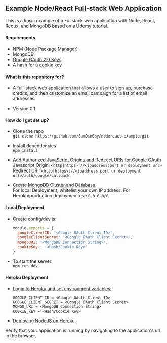 ## Example Node/React Full-stack Web Application ##
This is a basic example of a Fullstack web application with Node, React, Redux,
and MongoDB based on a Udemy tutorial.

#### Requirements ####
* NPM (Node Package Manager)
* MongoDB
* [Google OAuth 2.0 Keys](https://support.google.com/cloud/answer/6158849?hl=en)
* A hash for a cookie key

#### What is this repository for? ####

* A full-stack web application that allows a user to sign up, purchase credits, and then customize an email campaign for a list of email addresses.

* Version 0.1

#### How do I get set up? ####

* Clone the repo \
`git clone https://github.com/SumDimGoy/nodereact-example.git`

* Install dependencies \
`npm install`

* [Add Authorized JavaScript Origins and Redirect URIs for Google OAuth](https://developers.google.com/identity/sign-in/web/server-side-flow) \
Javascript Origin: `<http|https>://<ipaddress:port or deployment url>` \
Redirect URI: `<http|https>://<ipaddress:port or deployment url>/auth/google/callback`

* [Create MongoDB Cluster and Database](https://docs.atlas.mongodb.com/getting-started/) \
For local Deployment, whitelist your own IP address. For Heroku/production deployment use `0.0.0.0/0`


#### Local Deployment ####
* Create config/dev.js:
  ```javascript
  module.exports = {
    googleClientID: '<Google OAuth Client ID>',
    googleClientSecret: '<Google OAuth Client Secret>',
    mongoURI: '<MongoDB Connection String>',
    cookieKey : '<Hash/Cookie Key>'
  }
  ```


* To start the server: \
`npm run dev`

#### Heroku Deployment #####
* [Login to Heroku and set environment variables:](https://devcenter.heroku.com/articles/config-vars)
  ```
  GOOGLE_CLIENT_ID = <Google OAuth Client ID>
  GOOGLE_CLIENT_SECRET = <Google OAuth Client Secret>
  MONGO_URI = <MongoDB Connection String>
  COOKIE_KEY = <Hash/Cookie Key>
  ```


 * [Deploying NodeJS on Heroku](https://devcenter.heroku.com/articles/deploying-nodejs)



Verify that your application is running by navigating to the application's url in the browser.
